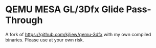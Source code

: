 # QEMU MESA GL/3Dfx Glide Pass-Through

A fork of https://github.com/kjliew/qemu-3dfx with my own compiled binaries. Please use at your own risk.
